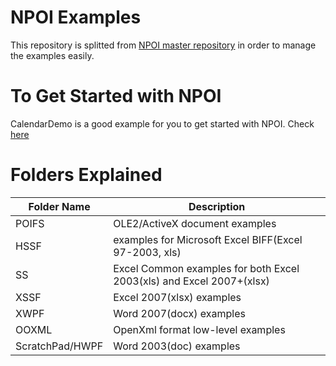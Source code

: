 # NPOI Examples

This repository is splitted from [NPOI master repository](https://github.com/nissl-lab/npoi) in order to manage the examples easily.

# To Get Started with NPOI
CalendarDemo is a good example for you to get started with NPOI. Check [here](https://github.com/nissl-lab/npoi-examples/tree/main/ss/CalendarDemo)

# Folders Explained
|Folder Name| Description|
|---|---|
|POIFS|OLE2/ActiveX document examples|
|HSSF |examples for Microsoft Excel BIFF(Excel 97-2003, xls) |
|SS | Excel Common examples for both Excel 2003(xls) and Excel 2007+(xlsx)|
|XSSF |Excel 2007(xlsx) examples|
|XWPF |Word 2007(docx) examples|
|OOXML|OpenXml format low-level examples|
|ScratchPad/HWPF|Word 2003(doc) examples|

